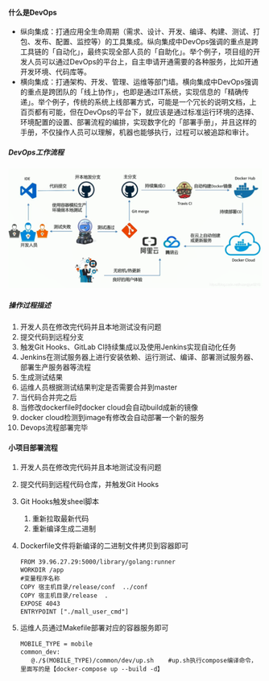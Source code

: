 #### 什么是DevOps

+ 纵向集成：打通应用全生命周期（需求、设计、开发、编译、构建、测试、打包、发布、配置、监控等）的工具集成。纵向集成中DevOps强调的重点是跨工具链的「自动化」，最终实现全部人员的「自助化」。举个例子，项目组的开发人员可以通过DevOps的平台上，自主申请开通需要的各种服务，比如开通开发环境、代码库等。
+ 横向集成：打通架构、开发、管理、运维等部门墙。横向集成中DevOps强调的重点是跨团队的「线上协作」，也即是通过IT系统，实现信息的「精确传递」。举个例子，传统的系统上线部署方式，可能是一个冗长的说明文档，上百页都有可能，但在DevOps的平台下，就应该是通过标准运行环境的选择、环境配置的设置、部署流程的编排，实现数字化的「部署手册」，并且这样的手册，不仅操作人员可以理解，机器也能够执行，过程可以被追踪和审计。

##### DevOps工作流程

![20190116142724122](./images/20190116142724122.png)

##### 操作过程描述

1. 开发人员在修改完代码并且本地测试没有问题
2. 提交代码到远程分支
3. 触发Git Hooks、GitLab CI持续集成以及使用Jenkins实现自动化任务
4. Jenkins在测试服务器上进行安装依赖、运行测试、编译、部署测试服务器、部署生产服务器等流程
5. 生成测试结果
6. 运维人员根据测试结果判定是否需要合并到master
7. 当代码合并完之后
8. 当修改dockerfile时docker cloud会自动build成新的镜像
9. docker cloud检测到image有修改会自动部署一个新的服务
10. Devops流程部署完毕

#### 小项目部署流程

1. 开发人员在修改完代码并且本地测试没有问题

2. 提交代码到远程代码仓库，并触发Git Hooks

3. Git Hooks触发sheel脚本

   1. 重新拉取最新代码
   2. 重新编译生成二进制

4. Dockerfile文件将新编译的二进制文件拷贝到容器即可

   ```
   FROM 39.96.27.29:5000/library/golang:runner
   WORKDIR /app
   #变量程序名称
   COPY 宿主机目录/release/conf  ../conf
   COPY 宿主机目录/release  .
   EXPOSE 4043
   ENTRYPOINT ["./mall_user_cmd"]
   ```

5. 运维人员通过Makefile部署对应的容器服务即可

   ```
   MOBILE_TYPE = mobile
   common_dev:
      @./$(MOBILE_TYPE)/common/dev/up.sh 	#up.sh执行compose编译命令，里面写的是【docker-compose up --build -d】
   ```

